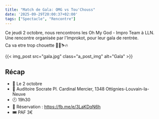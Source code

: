 ```yaml
---
title: "Match de Gala: OMG vs Tou'Chouss"
date: '2025-09-29T20:00:37+02:00'
tags: ["Spectacle", "Rencontre"]
---
```



Ce jeudi 2 octobre, nous rencontrons les Oh My God - Impro Team  à LLN.  
Une rencontre organisée par l'Improkot, pour leur gala de rentrée.  
Ca va etre trop chouette 🥳🎶⛷️🔥

{{< img_post src="gala.jpg" class="a_post_img" alt="Gala" >}}

## Récap

- 📆 Le 2 octobre
- 📍 Auditoire Socrate Pl. Cardinal Mercier, 1348 Ottignies-Louvain-la-Neuve
- 🕗 19h30
- 💌 Réservation : https://fb.me/e/3LaKDqN6h
- 🎟️ PAF 3€ 

